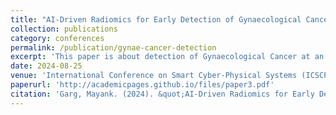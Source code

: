 ```yaml
---
title: "AI-Driven Radiomics for Early Detection of Gynaecological Cancers: A Multimodal Approach"
collection: publications
category: conferences
permalink: /publication/gynae-cancer-detection
excerpt: 'This paper is about detection of Gynaecological Cancer at an early stage'
date: 2024-08-25
venue: 'International Conference on Smart Cyber-Physical Systems (ICSCPS-2024)'
paperurl: 'http://academicpages.github.io/files/paper3.pdf'
citation: 'Garg, Mayank. (2024). &quot;AI-Driven Radiomics for Early Detection of Gynaecological Cancers: A Multimodal Approach.&quot; <i>International Conference on Smart Cyber-Physical Systems</i>.'
---
```

